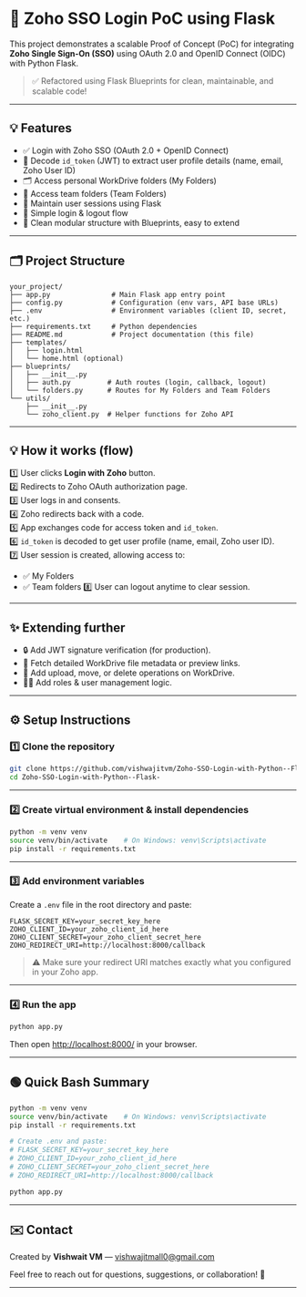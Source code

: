 # 🚀 Zoho SSO Login PoC using Flask 

This project demonstrates a scalable Proof of Concept (PoC) for integrating **Zoho Single Sign-On (SSO)** using OAuth 2.0 and OpenID Connect (OIDC) with Python Flask.

> ✅ Refactored using Flask Blueprints for clean, maintainable, and scalable code!

---

## 💡 Features

- ✅ Login with Zoho SSO (OAuth 2.0 + OpenID Connect)
- 🔑 Decode `id_token` (JWT) to extract user profile details (name, email, Zoho User ID)
- 🗂️ Access personal WorkDrive folders (My Folders)
- 👥 Access team folders (Team Folders)
- 💼 Maintain user sessions using Flask
- 🚪 Simple login & logout flow
- 🧩 Clean modular structure with Blueprints, easy to extend

---

## 🗂️ Project Structure

```
your_project/
├── app.py               # Main Flask app entry point
├── config.py            # Configuration (env vars, API base URLs)
├── .env                 # Environment variables (client ID, secret, etc.)
├── requirements.txt     # Python dependencies
├── README.md            # Project documentation (this file)
├── templates/
│   ├── login.html
│   └── home.html (optional)
├── blueprints/
│   ├── __init__.py
│   ├── auth.py         # Auth routes (login, callback, logout)
│   └── folders.py      # Routes for My Folders and Team Folders
└── utils/
    ├── __init__.py
    └── zoho_client.py  # Helper functions for Zoho API
```

---

## 💡 How it works (flow)

1️⃣ User clicks **Login with Zoho** button.  
2️⃣ Redirects to Zoho OAuth authorization page.  
3️⃣ User logs in and consents.  
4️⃣ Zoho redirects back with a code.  
5️⃣ App exchanges code for access token and `id_token`.  
6️⃣ `id_token` is decoded to get user profile (name, email, Zoho user ID).  
7️⃣ User session is created, allowing access to:
   - ✅ My Folders
   - ✅ Team folders
8️⃣ User can logout anytime to clear session.

---

## ✨ Extending further

- 🔒 Add JWT signature verification (for production).
- 💬 Fetch detailed WorkDrive file metadata or preview links.
- 📁 Add upload, move, or delete operations on WorkDrive.
- 🧑‍💼 Add roles & user management logic.

---

## ⚙️ Setup Instructions

### 1️⃣ Clone the repository

```bash
git clone https://github.com/vishwajitvm/Zoho-SSO-Login-with-Python--Flask-.git
cd Zoho-SSO-Login-with-Python--Flask-
```

---

### 2️⃣ Create virtual environment & install dependencies

```bash
python -m venv venv
source venv/bin/activate    # On Windows: venv\Scripts\activate
pip install -r requirements.txt
```

---

### 3️⃣ Add environment variables

Create a `.env` file in the root directory and paste:

```env
FLASK_SECRET_KEY=your_secret_key_here
ZOHO_CLIENT_ID=your_zoho_client_id_here
ZOHO_CLIENT_SECRET=your_zoho_client_secret_here
ZOHO_REDIRECT_URI=http://localhost:8000/callback
```

> ⚠️ Make sure your redirect URI matches exactly what you configured in your Zoho app.

---

### 4️⃣ Run the app

```bash
python app.py
```

Then open [http://localhost:8000/](http://localhost:8000/) in your browser.

---

## 🟢 Quick Bash Summary

```bash
python -m venv venv
source venv/bin/activate    # On Windows: venv\Scripts\activate
pip install -r requirements.txt

# Create .env and paste:
# FLASK_SECRET_KEY=your_secret_key_here
# ZOHO_CLIENT_ID=your_zoho_client_id_here
# ZOHO_CLIENT_SECRET=your_zoho_client_secret_here
# ZOHO_REDIRECT_URI=http://localhost:8000/callback

python app.py
```

---

## ✉️ Contact

Created by **Vishwait VM** — [vishwajitmall0@gmail.com](mailto:vishwajitmall0@gmail.com)

Feel free to reach out for questions, suggestions, or collaboration! 🚀

---
